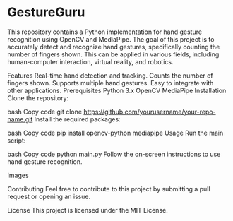 # GestureGuru

This repository contains a Python implementation for hand gesture recognition using OpenCV and MediaPipe. The goal of this project is to accurately detect and recognize hand gestures, specifically counting the number of fingers shown. This can be applied in various fields, including human-computer interaction, virtual reality, and robotics.

Features
Real-time hand detection and tracking.
Counts the number of fingers shown.
Supports multiple hand gestures.
Easy to integrate with other applications.
Prerequisites
Python 3.x
OpenCV
MediaPipe
Installation
Clone the repository:

bash
Copy code
git clone https://github.com/yourusername/your-repo-name.git
Install the required packages:

bash
Copy code
pip install opencv-python mediapipe
Usage
Run the main script:

bash
Copy code
python main.py
Follow the on-screen instructions to use hand gesture recognition.

Images

Contributing
Feel free to contribute to this project by submitting a pull request or opening an issue.

License
This project is licensed under the MIT License.

